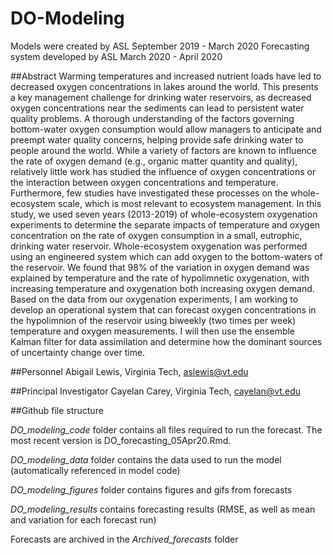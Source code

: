 # DO-Modeling

Models were created by ASL September 2019 - March 2020
Forecasting system developed by ASL March 2020 - April 2020

##Abstract
Warming temperatures and increased nutrient loads have led to decreased oxygen concentrations in lakes around the world. This presents a key management challenge for drinking water reservoirs, as decreased oxygen concentrations near the sediments can lead to persistent water quality problems. A thorough understanding of the factors governing bottom-water oxygen consumption would allow managers to anticipate and preempt water quality concerns, helping provide safe drinking water to people around the world. While a variety of factors are known to influence the rate of oxygen demand (e.g., organic matter quantity and quality), relatively little work has studied the influence of oxygen concentrations or the interaction between oxygen concentrations and temperature. Furthermore, few studies have investigated these processes on the whole-ecosystem scale, which is most relevant to ecosystem management. In this study, we used seven years (2013-2019) of whole-ecosystem oxygenation experiments to determine the separate impacts of temperature and oxygen concentration on the rate of oxygen consumption in a small, eutrophic, drinking water reservoir. Whole-ecosystem oxygenation was performed using an engineered system which can add oxygen to the bottom-waters of the reservoir. We found that 98% of the variation in oxygen demand was explained by temperature and the rate of hypolimnetic oxygenation, with increasing temperature and oxygenation both increasing oxygen demand. Based on the data from our oxygenation experiments, I am working to develop an operational system that can forecast oxygen concentrations in the hypolimnion of the reservoir using biweekly (two times per week) temperature and oxygen measurements. I will then use the ensemble Kalman filter for data assimilation and determine how the dominant sources of uncertainty change over time.

##Personnel
Abigail Lewis, Virginia Tech, aslewis@vt.edu

##Principal Investigator
Cayelan Carey, Virginia Tech, cayelan@vt.edu

##Github file structure

*DO_modeling_code* folder contains all files required to run the forecast. The most recent version is DO_forecasting_05Apr20.Rmd. 

*DO_modeling_data* folder contains the data used to run the model (automatically referenced in model code)

*DO_modeling_figures* folder contains figures and gifs from forecasts

*DO_modeling_results* contains forecasting results (RMSE, as well as mean and variation for each forecast run)

Forecasts are archived in the *Archived_forecasts* folder